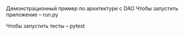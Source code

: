 Демонстрационный пример по архитектуре с DAO
Чтобы запустить приложение – run.py

Чтобы запустить тесты – pytest